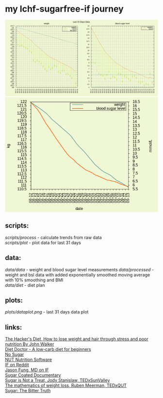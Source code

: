 # my lchf-sugarfree-if journey

![data plot](plots/dataplot.png)   
![correlation weight loss blood sugar](plots/weightbsl.png)

## scripts:

_scripts/process_ - calculate trends from raw data   
_scripts/plot_ - plot data for last 31 days   

## data:

_data/data_ - weight and blood sugar level measurements
_data/processed_ - weight and bsl data with added exponentially smoothed moving average with 10% smoothing and BMI   
_data/diet_ - diet plan

## plots:

_plots/dataplot.png_ - last 31 days data plot   

## links:

[The Hacker's Diet, How to lose weight and hair through stress and poor nutrition By John Walker](http://www.fourmilab.ch/hackdiet/)  
[Diet Doctor - A low-carb diet for beginners](https://www.dietdoctor.com/low-carb)   
[No Sugar](https://www.facebook.com/Nooosugar/)   
[NUT Nutrition Software](http://nut.sourceforge.net/)    
[IF on Reddit](https://www.reddit.com/r/intermittentfasting/wiki/index)   
[Jason Fung, MD on IF](https://www.youtube.com/watch?v=v9Aw0P7GjHE)   
[Sugar Coated Documentary](https://www.dailymotion.com/video/x61x56l)   
[Sugar is Not a Treat, Jody Stanislaw, TEDxSunValley](https://www.youtube.com/watch?v=tic7X3ET4gE)   
[The mathematics of weight loss, Ruben Meerman, TEDxQUT](https://www.youtube.com/watch?v=vuIlsN32WaE)   
[Sugar: The Bitter Truth](https://www.youtube.com/watch?v=dBnniua6-oM)
